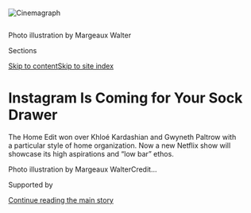 <div id="app">

<div>

<div>

<div>

</div>

<div data-aria-hidden="false">

<div id="site-content" data-role="main">

<div>

<div class="css-1aor85t" style="opacity:0.000000001;z-index:-1;visibility:hidden">

<div class="css-1hqnpie">

<div class="css-epjblv">

<span class="css-z6pdnw">Instagram Is Coming for Your Sock
Drawer</span>

</div>

<div class="css-k008qs">

<div class="css-1iwv8en">

<span class="css-18z7m18"></span>

<div>

<div>

</div>

</div>

</div>

<span class="css-1n6z4y">https://nyti.ms/2Z6KpnB</span>

<div class="css-1705lsu">

<div class="css-4xjgmj">

<div class="css-4skfbu" data-role="toolbar" data-aria-label="Social Media Share buttons, Save button, and Comments Panel with current comment count" data-testid="share-tools">

  - 
  - 
  - 
  - 
    
    <div class="css-6n7j50">
    
    </div>

  - 
  - 

</div>

</div>

</div>

</div>

</div>

</div>

<div class="css-11qgg8s">

</div>

<div id="fullBleedHeaderContent">

<div class="css-n4ws9g">

<div class="sizeFull css-pvifa0">

<div class="css-14houu5" style="width:100%;overflow:hidden">

<div class="css-122y91a">

![Cinemagraph](https://static01.graylady3jvrrxbe.onion/images/2020/09/04/magazine/04-mag-home-edit-sock-still-wide/04-mag-home-edit-sock-still-wide-superJumbo.jpg)

</div>

</div>

<span class="css-ap5cru">Photo illustration by Margeaux Walter</span>

</div>

</div>

<div class="css-3z92zw">

<div class="css-6cn7ki">

<div class="NYTAppHideMasthead css-1bcu9v6 e1suatyy0">

<div class="section css-1o1qe8k e1suatyy2">

<div class="css-cu5p7t er09x8g0">

<div class="css-6n7j50">

</div>

<span class="css-1dv1kvn">Sections</span>

[Skip to content](#site-content)[Skip to site index](#site-index)

</div>

<div class="css-10698na e1huz5gh0">

</div>

</div>

</div>

<div class="css-1sojcmr ehdk2mb0">

# Instagram Is Coming for Your Sock Drawer

</div>

The Home Edit won over Khloé Kardashian and Gwyneth Paltrow with
a particular style of home organization. Now a new Netflix show will
showcase its high aspirations and “low bar” ethos.

</div>

</div>

<div class="css-nwzfg5 e1gnum310">

<span class="css-1f9pvn2 magazine">Photo illustration by Margeaux
Walter</span><span class="css-ach9cc e1z0qqy90" itemprop="copyrightHolder"><span class="css-1ly73wi e1tej78p0">Credit...</span><span><span></span></span></span>

</div>

<div id="sponsor-wrapper" class="css-1hyfx7x">

<div id="sponsor-slug" class="css-19vbshk">

Supported by

</div>

[Continue reading the main
story](#after-sponsor)

<div id="sponsor" class="ad sponsor-wrapper" style="text-align:center;height:100%;display:block">

</div>

<div id="after-sponsor">

</div>

</div>

<div class="css-1fl1393 e1gnum311">

<div class="css-18e8msd">

<div class="css-vp77d3 epjyd6m0">

<div class="css-1baulvz">

By <span class="css-1baulvz last-byline" itemprop="name">Amanda
FitzSimons</span>

</div>

</div>

  - 
    
    <div class="css-1ea1lzw e16638kd2">
    
    Sept. 4,
    2020
    
    </div>

  - 
    
    <div class="css-4xjgmj">
    
    <div class="css-d8bdto" data-role="toolbar" data-aria-label="Social Media Share buttons, Save button, and Comments Panel with current comment count" data-testid="share-tools">
    
      - 
      - 
      - 
      - 
        
        <div class="css-6n7j50">
        
        </div>
    
      - 
      - 
    
    </div>
    
    </div>

</div>

</div>

</div>

<div class="section meteredContent css-1r7ky0e" name="articleBody" itemprop="articleBody">

<div class="audioFigureHeading">

### Listen to This Article

<span class="css-16qbtva">Audio Recording by Audm</span>

</div>

<div class="css-qe9gm7">

<div>

</div>

</div>

<div class="css-1fanzo5 StoryBodyCompanionColumn">

<div class="css-53u6y8">

*To hear more audio stories from publishers like The New York Times,*
[*download Audm for iPhone or
Android*](https://www.audm.com/?utm_source=nytmag&utm_medium=embed&utm_campaign=instagram_sock_drawer_fitzsimons)*.*

Khloé Kardashian’s color-coded hair-extension closet might sound like
some kind of art installation about late-stage capitalism, but it’s
actually a thing that exists in Kardashian’s Los Angeles home, and it’s
exactly what it sounds like: a carpeted room dedicated entirely to 50 or
so clip-in extensions arranged on uniform black hangers in order of
lightest to darkest, beginning with a sheet of bleached-out, nearly
white strands and culminating in a swatch of strawberry-tinged almost
brown.

In January, Kardashian shared a picture of the room, with the caption
“50 shades of blonde,” with her 120 million Instagram followers. The
closet was an extreme example of a trend that had been apparent in
celebrity and influencer culture for a while: aspirational organization,
tidiness as a sort of luxury item. At the forefront of this work is the
Home Edit, a Nashville-based home-organization company owned by Clea
Shearer and Joanna Teplin, that was responsible for Kardashian’s closet.

Even if you’re not one of the Home Edit’s 1.6 million Instagram
followers, you’ve almost certainly seen the aesthetic that it has, if
not invented, at the very least codified; a look that can best be summed
up as Pinterest organization porn: rows of pristine white shelves filled
to no more than 75 percent capacity, pantries with paper towels artfully
arranged in the shape of a pyramid and, its hallmark, items organized in
order of Roygbiv (an acronym for the order of the colors as they appear
in a rainbow — red-orange-yellow, etc.). If you [search for the hashtag
\#pantry on
Instagram](https://www.instagram.com/explore/tags/pantry/?hl=en), you’ll
turn up 400,000 images, many of them kitchen closets organized in the
style of the Home Edit.

This aesthetic has earned the Home Edit a roster of A-list celebrity
fans like the Kardashians (Kim, Kourtney, Khloé and their mother, Kris
Jenner), Reese Witherspoon and Gwyneth Paltrow — all of whom are not
only clients but Home Edit evangelists. (Khloé Kardashian referred to
Shearer and Teplin as her “soul mates.”) The Home Edit has a line of
organization accessories available at the Container Store, a
best-selling book title and another set to be published later this
month. On Sept. 9, Shearer and Teplin’s show, “Get Organized With the
Home Edit,” will debut on Netflix.

</div>

</div>

<div class="css-1fanzo5 StoryBodyCompanionColumn">

<div class="css-53u6y8">

The Home Edit’s success would be singular were it not for the fact that
this decade has already ushered in a home-organization brand with a
Netflix show and best-selling book: Marie Kondo. When Kondo famously
encouraged followers to shed parts of their lives that no longer
“sparked joy,” she was essentially peddling a form of self-help. It
was a promise laid bare even in the title of Kondo’s book: “The
Life-Changing Magic of Tidying Up.” The Home Edit, by contrast, isn’t
trying to sell you an improved life — they’re selling you permission not
to improve your life (at least outside of your closet). Highly stylized
home-organization content is only half of the Home Edit’s output on
social media. The other half is the founders’ quotidian ups and downs,
which they document on Instagram Stories. These vignettes illustrate
what the founders describe as their “low-bar lifestyle”: their contempt
for working out, the trouble they have getting their children to sleep,
their neuroses (Teplin has an exhaustively documented fear of battery
acid). This has earned them such a dedicated audience that even
supporting cast members, like Shearer’s mother, Roberta — an impossibly
regal figure who routinely, to borrow internet parlance, “throws low-key
shade” at her daughter — get stopped in airports by fans asking for
selfies. On the brand’s website, alongside organization merchandise,
they sell T-shirts with sayings such as “Surviving Not Thriving,”
“Caffeine Until Cocktail Hour” and “Champagne Is Basically Sparkling
Water.”

</div>

</div>

<div>

</div>

<div class="css-1fanzo5 StoryBodyCompanionColumn">

<div class="css-53u6y8">

I first met Shearer and Teplin in February, at a cocktail bar in the
Gramercy neighborhood of Manhattan connected to the hotel where they
were staying. They had just come from meetings at Martha Stewart Living
magazine and Instagram. It’s not hard to understand why someone would
give them a TV show: Shearer and Teplin have a Penn-and-Teller
chemistry, with Teplin the straight man and Shearer, who speaks about 90
percent more, the jokester. (It’s a dynamic exaggerated by their
physicality. Teplin, a 5-foot-1 blonde, is a head and change shorter
than the dark brunette Shearer.) When Shearer began to tell me about how
she would look forward to spring break in middle school as an
opportunity to clean her room, Teplin cut her off. “She’s so chill,”
Teplin said, rolling her eyes. They spoke in an on-brand patois. “I’m
surviving not thriving by 8 p.m. with a glass of wine,” Shearer said to
me at one point.

Their dynamic during our drinks matched their Instagram presence so
closely that when Shearer ordered Champagne, I stifled a laugh. Shearer
knew why. “Some people see us in a restaurant or at an airport or
something like that, they come up to us, ‘Oh, my God, you really order
Champagne?’” she said. “It’s wild to me that people think I wouldn’t.”

But the fact is they *do* seem like characters. The experience of
watching the Home Edit’s Stories is like watching a sitcom — a network
sitcom. There are catchphrases, recurring bits and issues that get
neatly resolved within the span of a few posts. It’s focused and
digestible — you feel as if you know these women well, even if you only
know a few things about them, like that Shearer’s favorite drink is
Champagne. The women’s relatability, and its disconnect from their work,
isn’t lost on them; in fact, it is part of the pitch for their service:
“If we can figure out how to organize a pantry, we promise any of you
can.”

</div>

</div>

<div class="css-1fanzo5 StoryBodyCompanionColumn">

<div class="css-53u6y8">

**In 2015, the** year the two women met, Teplin and Shearer were in
their early 30s, mothers of young children and recent transplants to
Nashville (Teplin from San Francisco; Shearer from Los Angeles). They
are also both Jewish, which made them something of a novelty in their
new hometown. (“There were, like, 11 of us,” they joke.) It wasn’t long
before they found themselves in each other’s orbit. Each had relocated
for her husband’s job and was looking for her next act. Shearer had a
background in social media, having worked for brands like Nickelodeon
and Myspace; Teplin had owned a few businesses, including a
greeting-card company. “It’s funny, we never asked the question ‘Would
you mind going into business together?’” Shearer said. “We never did; we
just started talking.”

Technically, their business was organizing clients’ homes in Nashville.
But even from the start, they were laying the foundation for something
bigger. Part of that meant creating a signature look. Even as the Home
Edit has inspired many knockoffs, some critics might call the brand’s
style unoriginal — certainly the Home Edit aesthetic drew from different
visual references already popular online. The genius was reimagining it
in the context of home organization. Beauty blogs had kicked off the
trend of personal belongings artfully arranged in medicine cabinets and
helped spur coinage of the word “shelfie.” Shearer and Teplin saw an
opportunity for content in other places no one ever bothered to make
pretty — linen closets, pantries, junk drawers, the inside of a fridge,
laundry rooms. A.S.M.R., a phenomenon that found certain simple stimuli
(for example, a whisper) can cause mild euphoria, had fueled the rise of
mindless content intended to delight the senses. Shearer and Teplin
designed tableaus that were not just visually appealing but almost put
the viewer into a trancelike calm: pantries devoid of garish
grocery-store packaging in favor of soothingly uniform containers (tall
plastic cylinders, raffia baskets) outfitted with twee cursive labels to
denote their contents: stevia, sugar, brown sugar. (The Home Edit’s
distinctive labels are actually Shearer’s handwriting, which they made
into a font; writing each label by hand wasn’t scalable.)

Perhaps the most obvious inspiration was the trend of bookshelves
grouped according to the color of book jacket and arranged in Roygbiv
order — a look that appeared in the pages of glossy magazines like
Domino in the late aughts and spread quickly on Pinterest. “We didn’t
invent the rainbow,” Shearer said. “But we leveraged it.”

But it wasn’t until Instagram introduced Stories, about a year into
their business, that the Home Edit really gained traction. As with their
aesthetic, Shearer and Teplin played with a subculture that was already
popular on Instagram, one that’s come to be known as “wine mom,” in
which women broadcast their not having it all together. They remember
the first time they, as Teplin put it, “pulled back the curtain”: four
years ago, en route to Dallas for business. “Until that point, all you
saw was picture perfect, picture perfect,” Teplin said. “Let’s show
people what it’s really like to fly with us, and all of our airport
rituals, all of our things, and having to sit at the gate and watch
people and poll people as they get off the plane” — they like to ask
passengers getting off the plane they’re about to get on what they can
expect — “and interview the pilot.” Immediately, they saw a “crazy”
response.

Their husbands, children and the aforementioned Roberta make appearances
on their Stories, but it’s mostly the women, who spend more time
together than they do with their families. They travel together for work
up to six times a month and prefer to stay in the same hotel room, “like
the grandparents in the Chocolate Factory,” Shearer told me, where they
text each other from the adjoining beds. Their codependence is another
huge part of their shtick. “There is no time when there’s separation
between us,” Teplin said at the bar, and Shearer continued: “Remember
when you opened the door and I was in the shower? And I was like, ‘Is
this an emergency? Can. You. Write. It. Down? I’m literally showering.’”

Eva Chen, head of fashion partnerships at Instagram and a Home Edit
client, explained to me why Stories was such a boon for them. “Their
work is all about detail and everything is in its place. Then you watch
their Stories and it’s their life and everything is not in its place.
Their flights are delayed, and they have issues just like us. That’s the
best combination.”

</div>

</div>

<div class="css-1fanzo5 StoryBodyCompanionColumn">

<div class="css-53u6y8">

That combination has turned out to be even more appealing since the
pandemic; in some ways, it’s hard to imagine a brand more uniquely
suited to the needs of this new reality than the Home Edit. Lockdowns
changed people’s relationship to their spaces, made them more aware of
the flaws in their homes: The fact that the shelf designated for coffee
mugs is nowhere near the dishwasher really grates when people are
unloading that dishwasher multiple times a week. Overnight, homes had to
become an office, a classroom, a restaurant and a Zoom-worthy backdrop.
People have been eager for projects — and something they can control.
But it’s also the Home Edit’s “low bar” ethos that resonates with the
moment. On its website, slogan T-shirts addressed the pandemic more
directly: “What Day Is It?” And “This Is Schitty” (a reference to one of
their favorite TV shows, “Schitt’s Creek”). Its Instagram account gained
100,000 followers this spring. In June, when most companies were
uncertain about their futures, the Home Edit announced it was starting
operations in 11 new cities, in addition to existing ones in New York,
L.A. and Nashville. In July, the women announced a forthcoming line of
products, including soap and hand sanitizer — an extension they
described as “organizing adjacent.”

</div>

</div>

![<span class="css-i48y28 e13ogyst0">Photo illustration by Margeaux
Walter</span><span class="css-cch8ym"><span class="css-1dv1kvn">Credit</span></span>](https://static01.graylady3jvrrxbe.onion/images/2020/09/04/magazine/04-mag-home-edit-spin-wide/04-mag-home-edit-spin-wide-threeByTwoMediumAt2X.jpg)

<div class="css-1fanzo5 StoryBodyCompanionColumn">

<div class="css-53u6y8">

**The tension between** the two sides of the Home Edit brand — high
aspirations combined with low expectations — is built into the structure
of their Netflix show. Like 2019’s “Tidying Up With Marie Kondo” — which
was a hit with audiences — the show will document home-reorganization
makeovers. Each episode will feature two — a regular person’s and a
celebrity’s. Brandon Riegg, the Netflix executive who greenlit their
show, says viewers will get as much practical service from the celebrity
segments as they will from the segments featuring, as he put it,
“civilians.” “I think they have a very accessible but sophisticated
aesthetic. You’re not just watching something thinking: Oh, if only I
had that closet. If only I had that room.” He explained that the show
will “bookend what was started with Marie Kondo. With Marie, it was all
about decluttering. With the Home Edit, it’s about arranging.” Guests
for the season include Khloé Kardashian and Witherspoon, whose
production company, Hello Sunshine, helped produce the show and who
first discovered the Home Edit on Instagram. (When I asked what she
liked about Shearer and Teplin, Witherspoon emailed me a picture of her
pantry — her cookbooks color-coded and snacks in glass containers.)

Shearer, who is married to a photographer who often shoots country-music
stars (it’s why they moved to Nashville), had a proximity to celebrity
that has proved useful. Her friends Selma Blair and Christina Applegate
helped spread the word about her business — in particular to Gwyneth
Paltrow, who was their first big get, in 2017, after she enlisted
Shearer and Teplin to redo the playroom at her house in East Hampton.

Rare is the celebrity whose endorsement can be enough to hang an entire
career on; there are probably only a handful. One is Paltrow. Another is
any Kardashian family member. The Home Edit might be one of the few
brands that has managed to secure the endorsement of both. “In the
Jewish religion, it’s called ‘*Dayenu*,’” Teplin said, referring to the
Hebrew refrain, traditionally invoked during Passover Seder, that
roughly translates to “it would have been enough.”

Kris Jenner told me she first heard about the brand two years ago, when
she visited her daughter Khloé’s house and saw her pantry, which Shearer
and Teplin had redone. “It was like nothing I’d ever seen before,”
Jenner said. “Everything from the fruit and vegetables on her
countertops and the cookies and cupcakes and the way they styled
everything in her cabinet. To me, it was nirvana.”

It’s easy to understand why the Kardashians, who can easily pay the Home
Edit rate, which ranges from $185 to $250 an hour, and then employ
people who can help maintain the order the women establish, would be
drawn to their services. But their aesthetic is so rigorous, it’s
sometimes hard to imagine why the average person would even want to
attempt it. Shearer and Teplin have an answer: If something looks nice,
you’re more likely to maintain it. (One of their favorite sayings is
“Form plus function equals magic.”)

But elements of the Home Edit’s method can seem impractical. For
instance, what happens when you have a pantry stocked with green glass
bottles of Mountain Valley Spring Water — as Shearer and Teplin arranged
for Mandy Moore — and you just bought a bottle of Coke Zero? Must you
throw it out in the name of coordination? They have a term for that:
“pantry paralysis.” Teplin explained, “You’ve got a bin for pasta, a
bin for beans, and now you have a free floater.” She adopted a
mock-dramatic tone, continuing, “All of a sudden, Oh, my God, your world
is in anarchy.”

</div>

</div>

<div class="css-1fanzo5 StoryBodyCompanionColumn">

<div class="css-53u6y8">

When I pointed out to Teplin that I never saw a free floater in any of
their pictures, she replied, “Well, that’s for Instagram.” In other
words, not all of the Home Edit’s output is meant literally. Teplin went
on to explain that it’s enough to put that Coke Zero in the pantry with
your other drinks or the fork in its rightful place in the utensil
drawer; lining everything up so that it’s “picture perfect” is for their
own satisfaction.

Eva Chen admitted that those picture perfect elements could be difficult
to maintain. When the Home Edit organized her children’s play area last
fall, Play-Doh tools were arranged in Roygbiv order, which, she said,
“blew my mind.” But, she continued, “Now anytime one of my kids wants
to take a cookie cutter out, I’ll be like, ‘You have to put it back —
maintain the rainbow.’”

Chen was poking fun at herself, but there was truth to her comment.
Instagram “has caused us to become slightly cartoonlike,” the fashion
designer Tom Ford said last year. He was referring to clothes, but it
applies to home décor as well. It’s not simply that you should make
everything in your life beautiful so that you can document it on
Instagram; now many people make things beautiful *for* Instagram.

When Netflix’s Riegg was describing the Home Edit’s show, this was part
of his pitch: “They’re not trying to be anything other than who they
are. There’s Instagram and then there’s real life.” Riegg meant that
Shearer and Teplin have an obvious authenticity, which is an
increasingly rare commodity in our Instagram-perfect world. But in the
process, he had stumbled onto an inconsistency in the Home Edit. There’s
probably no better illustration of the brand’s divergent identities than
on its website, where a school-supply organization kit consisting of
acrylic dividers meant to sort crayons into color order is on offer
alongside a “Low Bar Lifestyle” slogan tee.

The whole reason the Home Edit’s routine about living a low-bar
lifestyle resonates is because there are people on Instagram who are
setting up unrealistic expectations about how perfect your life should
look — a trend the Home Edit fuels. We want to buy a Low Bar Lifestyle
T-shirt *because* there are people who keep showing off their
color-coded drawers.

**In early March,** Shearer and Teplin attended a book signing for “The
Home Edit: A Guide to Organizing and Realizing Your House Goals” at
White’s Mercantile in Charleston, S.C., one of those
gilded-age-meets-hipster boutiques, in the same vein of restaurants with
the word “larder” in their name. Even though the book came out a year
earlier and it was pouring rain, the turnout was impressive: a crowd of
70 — almost all women, most under 35, some wearing rainbows in honor of
the authors — that snaked out the door at points. **** Awareness of the
coronavirus was only starting to take hold, but the guests knew to bump
elbows in lieu of shaking hands and made ample use of a station of hand
sanitizer next to a tray of cocktails. (Still, that 70 unmasked people
were packed into a space the size of a one-bedroom apartment seemed to
faze no one.)

Revelers wound their way past repurposed apothecary tables stocked with
items like a plant-based “sublingual spray” for insomnia and plush
LickCroix dog chew toys to the front of the line, where the authors were
standing at attention in front of an Instagram-ready balloon-bouquet
backdrop. There was a group of women in their 20s who had clearly just
come from work (their laptop-size nylon bags giving them away) and a
local professional organizer who admired Shearer and Teplin’s work. One
woman in her mid-50s, who had come with her two young-adult daughters,
told a long joke about Moira Rose, the character played by the actress
Catherine O’Hara on “Schitt’s Creek.”

</div>

</div>

<div class="css-1fanzo5 StoryBodyCompanionColumn">

<div class="css-53u6y8">

The experience inside the store was not unlike being at a bizarro Star
Trek convention — Shearer and Teplin had created this weird little
world, and many of the people there seemed fluent in its culture.
(“Surviving not thriving,” one woman said as she picked up a French
fizz-style cocktail.) When one woman finally got to the front of the
line, she apologized for being wet from the rain and getting the authors
wet in the process. Shearer shrugged it off, “That’s low-bar life\!” In
that moment, it was hard not to think just how nicely that low-bar life
was working out for Shearer and Teplin.

-----

Amanda FitzSimons is a writer based in Brooklyn and a former editor at
Elle magazine. [Her last feature for this magazine was about the daytime
talk show “The
View.”](https://www.nytimes3xbfgragh.onion/2019/05/22/magazine/the-view-politics-tv.html)

</div>

</div>

</div>

<div>

</div>

<div>

</div>

<div>

</div>

<div>

<div id="bottom-wrapper" class="css-1ede5it">

<div id="bottom-slug" class="css-l9onyx">

Advertisement

</div>

[Continue reading the main
story](#after-bottom)

<div id="bottom" class="ad bottom-wrapper" style="text-align:center;height:100%;display:block;min-height:90px">

</div>

<div id="after-bottom">

</div>

</div>

</div>

</div>

</div>

## Site Index

<div>

</div>

## Site Information Navigation

  - [© <span>2020</span> <span>The New York Times
    Company</span>](https://help.nytimes3xbfgragh.onion/hc/en-us/articles/115014792127-Copyright-notice)

<!-- end list -->

  - [NYTCo](https://www.nytco.com/)
  - [Contact
    Us](https://help.nytimes3xbfgragh.onion/hc/en-us/articles/115015385887-Contact-Us)
  - [Work with us](https://www.nytco.com/careers/)
  - [Advertise](https://nytmediakit.com/)
  - [T Brand Studio](http://www.tbrandstudio.com/)
  - [Your Ad
    Choices](https://www.nytimes3xbfgragh.onion/privacy/cookie-policy#how-do-i-manage-trackers)
  - [Privacy](https://www.nytimes3xbfgragh.onion/privacy)
  - [Terms of
    Service](https://help.nytimes3xbfgragh.onion/hc/en-us/articles/115014893428-Terms-of-service)
  - [Terms of
    Sale](https://help.nytimes3xbfgragh.onion/hc/en-us/articles/115014893968-Terms-of-sale)
  - [Site
    Map](https://spiderbites.nytimes3xbfgragh.onion)
  - [Help](https://help.nytimes3xbfgragh.onion/hc/en-us)
  - [Subscriptions](https://www.nytimes3xbfgragh.onion/subscription?campaignId=37WXW)

</div>

</div>

</div>

</div>
